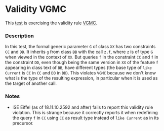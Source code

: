 # Validity VGMC

This [test](.) is exercising the validity rule [VGMC](../Readme.md).

### Description

In this test, the formal generic parameter `G` of class `XX` has two constraints `CC` and `DD`. It inherits `g` from class `BB` with the call `z.f`, where `z` is of type `G` when viewed in the context of `XX`. But queries `f` in the constraint `CC` and `f` in the constraint `DD`, even though being the same version in `XX` of the feature `f` appearing in class text of `BB`, have different types (the base type of `like Current` is `CC` in `CC` and `DD` in `DD`). This violates `VGMC` because we don't know what is the type of the resulting expression, in particular when it is used as the target of another call.

### Notes

* ISE Eiffel (as of 18.11.10.2592 and after) fails to report this validity rule violation. This is strange because it correctly reports it when redefining the query `f` in `CC` using `CC` as result type instead of `like Current` as in its precursor.

